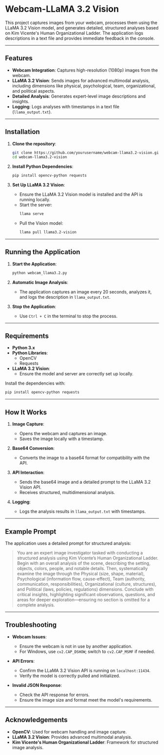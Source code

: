 # Webcam-LLaMA 3.2 Vision

This project captures images from your webcam, processes them using the LLaMA 3.2 Vision model, and generates detailed, structured analyses based on Kim Vicente's Human Organizational Ladder. The application logs descriptions in a text file and provides immediate feedback in the console.

---

## Features

- **Webcam Integration**: Captures high-resolution (1080p) images from the webcam.
- **LLaMA 3.2 Vision**: Sends images for advanced multimodal analysis, including dimensions like physical, psychological, team, organizational, and political aspects.
- **Detailed Analysis**: Generates expert-level image descriptions and insights.
- **Logging**: Logs analyses with timestamps in a text file (`llama_output.txt`).

---

## Installation

1. **Clone the repository**:
   ```bash
   git clone https://github.com/yourusername/webcam-llama3.2-vision.git
   cd webcam-llama3.2-vision
   ```

2. **Install Python Dependencies**:
   ```bash
   pip install opencv-python requests
   ```

3. **Set Up LLaMA 3.2 Vision**:
   - Ensure the LLaMA 3.2 Vision model is installed and the API is running locally.
   - Start the server:
     ```bash
     llama serve
     ```
   - Pull the Vision model:
     ```bash
     llama pull llama3.2-vision
     ```

---

## Running the Application

1. **Start the Application**:
   ```bash
   python webcam_llama3.2.py
   ```

2. **Automatic Image Analysis**:
   - The application captures an image every 20 seconds, analyzes it, and logs the description in `llama_output.txt`.

3. **Stop the Application**:
   - Use `Ctrl + C` in the terminal to stop the process.

---

## Requirements

- **Python 3.x**
- **Python Libraries**:
  - OpenCV
  - Requests
- **LLaMA 3.2 Vision**:
  - Ensure the model and server are correctly set up locally.

Install the dependencies with:
```bash
pip install opencv-python requests
```

---

## How It Works

1. **Image Capture**:
   - Opens the webcam and captures an image.
   - Saves the image locally with a timestamp.

2. **Base64 Conversion**:
   - Converts the image to a base64 format for compatibility with the API.

3. **API Interaction**:
   - Sends the base64 image and a detailed prompt to the LLaMA 3.2 Vision API.
   - Receives structured, multidimensional analysis.

4. **Logging**:
   - Logs the analysis results in `llama_output.txt` with timestamps.

---

## Example Prompt

The application uses a detailed prompt for structured analysis:
> You are an expert image investigator tasked with conducting a structured analysis using Kim Vicente’s Human Organizational Ladder. Begin with an overall analysis of the scene, describing the setting, objects, colors, people, and notable details. Then, systematically examine the image through the Physical (size, shape, material), Psychological (information flow, cause-effect), Team (authority, communication, responsibilities), Organizational (culture, structures), and Political (laws, policies, regulations) dimensions. Conclude with critical insights, highlighting significant observations, questions, and areas for deeper exploration—ensuring no section is omitted for a complete analysis.

---

## Troubleshooting

- **Webcam Issues**:
  - Ensure the webcam is not in use by another application.
  - For Windows, use `cv2.CAP_DSHOW`; switch to `cv2.CAP_MSMF` if needed.

- **API Errors**:
  - Confirm the LLaMA 3.2 Vision API is running on `localhost:11434`.
  - Verify the model is correctly pulled and initialized.

- **Invalid JSON Response**:
  - Check the API response for errors.
  - Ensure the image size and format meet the model's requirements.

---

## Acknowledgements

- **OpenCV**: Used for webcam handling and image capture.
- **LLaMA 3.2 Vision**: Provides advanced multimodal analysis.
- **Kim Vicente's Human Organizational Ladder**: Framework for structured image analysis.